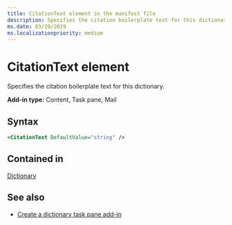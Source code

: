 ```yaml
---
title: CitationText element in the manifest file
description: Specifies the citation boilerplate text for this dictionary.
ms.date: 03/19/2019
ms.localizationpriority: medium
---
```


# CitationText element

Specifies the citation boilerplate text for this dictionary.

**Add-in type:** Content, Task pane, Mail

## Syntax

```XML
<CitationText DefaultValue="string" />
```

## Contained in

[Dictionary](dictionary.md)

## See also

- [Create a dictionary task pane add-in](/office/dev/add-ins/word/dictionary-task-pane-add-ins)
